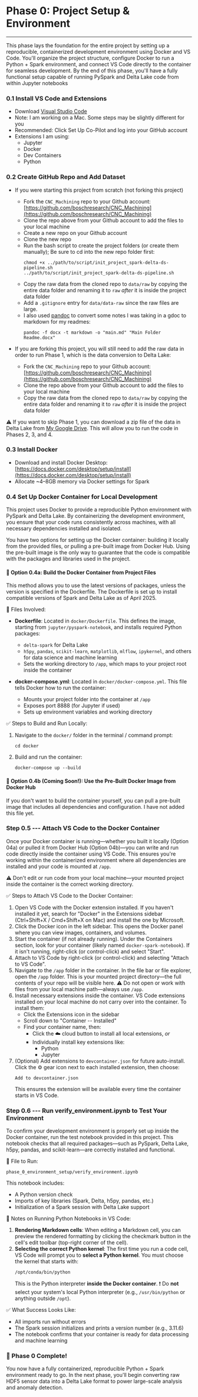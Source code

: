 # **Phase 0: Project Setup & Environment**
----------------------------------------

This phase lays the foundation for the entire project by setting up a reproducible, containerized development environment using Docker and VS Code. You'll organize the project structure, configure Docker to run a Python + Spark environment, and connect VS Code directly to the container for seamless development. By the end of this phase, you'll have a fully functional setup capable of running PySpark and Delta Lake code from within Jupyter notebooks

### **0.1 Install VS Code and Extensions**

-   Download [Visual Studio Code](https://code.visualstudio.com/)
-   Note: I am working on a Mac. Some steps may be slightly different for you
-   Recommended: Click Set Up Co-Pilot and log into your GitHub account
-   Extensions I am using:
    -   Jupyter
    -   Docker
    -   Dev Containers
    -   Python

### **0.2 Create GitHub Repo and Add Dataset**

-   If you were starting this project from scratch (not forking this project)
    -   Fork the `CNC_Machining` repo to your Github account: [https://github.com/boschresearch/CNC_Machining](https://github.com/boschresearch/CNC_Machining)
    -   Clone the repo above from your Github account to add the files to your local machine
    -   Create a new repo on your Github account
    -   Clone the new repo
    -   Run the bash script to create the project folders (or create them manually); Be sure to cd into the new repo folder first:
        ```
        chmod +x ../path/to/script/init_project_spark-delta-ds-pipeline.sh
        ../path/to/script/init_project_spark-delta-ds-pipeline.sh
        ```
    -   Copy the raw data from the cloned repo to `data/raw` by copying the entire data folder and renaming it to `raw` *after* it is inside the project data folder
    -   Add a `.gitignore` entry for `data/data-raw` since the raw files are large.
    -   I also used [pandoc](https://pandoc.org/MANUAL.html) to convert some notes I was taking in a gdoc to markdown for my readmes:
        ```
        pandoc -f docx -t markdown -o "main.md" "Main Folder Readme.docx"
        ```

-   If you are forking this project, you will still need to add the raw data in order to run Phase 1, which is the data conversion to Delta Lake:
    -    Fork the `CNC_Machining` repo to your Github account: [https://github.com/boschresearch/CNC_Machining](https://github.com/boschresearch/CNC_Machining)
    -   Clone the repo above from your Github account to add the files to your local machine
    -   Copy the raw data from the cloned repo to `data/raw` by copying the entire data folder and renaming it to `raw` *after* it is inside the project data folder

⚠️ If you want to skip Phase 1, you can download a zip file of the data in Delta Lake from [My Google Drive](https://drive.google.com/file/d/14ypcXJg0_hz5hYZ6fk8aqHLTzvsHsD61/view?usp=sharing). This will allow you to run the code in Phases 2, 3, and 4.

### **0.3 Install Docker**

-   Download and install Docker Desktop: [https://docs.docker.com/desktop/setup/install](https://docs.docker.com/desktop/setup/install)
-   Allocate ~4–8GB memory via Docker settings for Spark

### **0.4 Set Up Docker Container for Local Development**

This project uses Docker to provide a reproducible Python environment with PySpark and Delta Lake. By containerizing the development environment, you ensure that your code runs consistently across machines, with all necessary dependencies installed and isolated.

You have two options for setting up the Docker container: building it locally from the provided files, or pulling a pre-built image from Docker Hub. Using the pre-built image is the only way to guarantee that the code is compatible with the packages and libraries used in the project.

#### 🔧 Option 0.4a: Build the Docker Container from Project Files

This method allows you to use the latest versions of packages, unless the version is specified in the Dockerfile. The Dockerfile is set up to install compatible versions of Spark and Delta Lake as of April 2025.

📁 Files Involved:

-   **Dockerfile**: Located in `docker/Dockerfile`. This defines the image, starting from `jupyter/pyspark-notebook`, and installs required Python packages:
    -   `delta-spark` for Delta Lake
    -   `h5py`, `pandas`, `scikit-learn`, `matplotlib`, `mlflow`, `ipykernel`, and others for data science and machine learning
    -   Sets the working directory to `/app`, which maps to your project root inside the container

-   **docker-compose.yml**: Located in `docker/docker-compose.yml`. This file tells Docker how to run the container:
    -   Mounts your project folder into the container at `/app`
    -   Exposes port 8888 (for Jupyter if used)
    -   Sets up environment variables and working directory

✅ Steps to Build and Run Locally:

1.  Navigate to the `docker/` folder in the terminal / command prompt:
    ```
    cd docker
    ```
2.  Build and run the container:
    ```
    docker-compose up --build
    ```

#### 🔧 Option 0.4b (Coming Soon!): Use the Pre-Built Docker Image from Docker Hub

If you don't want to build the container yourself, you can pull a pre-built image that includes all dependencies and configuration. I have not added this file yet.

### Step 0.5 --- Attach VS Code to the Docker Container

Once your Docker container is running—whether you built it locally (Option 04a) or pulled it from Docker Hub (Option 04b)—you can write and run code directly inside the container using VS Code. This ensures you're working within the containerized environment where all dependencies are installed and your code is mounted at `/app`.

⚠️ Don't edit or run code from your local machine—your mounted project inside the container is the correct working directory.

✅ Steps to Attach VS Code to the Docker Container:

1.  Open VS Code with the Docker extension installed. If you haven't installed it yet, search for "Docker" in the Extensions sidebar (Ctrl+Shift+X / Cmd+Shift+X on Mac) and install the one by Microsoft.
2.  Click the Docker icon in the left sidebar. This opens the Docker panel where you can view images, containers, and volumes.
3.  Start the container (if not already running). Under the Containers section, look for your container (likely named `docker-spark-notebook`). If it isn't running, right-click (or control-click) and select "Start".
4.  Attach to VS Code by right-click (or control-click) and selecting "Attach to VS Code".
5.  Navigate to the `/app` folder in the container. In the file bar or file explorer, open the `/app` folder. This is your mounted project directory—the full contents of your repo will be visible here. ⚠️ Do not open or work with files from your local machine path—always use `/app`.
6.  Install necessary extensions inside the container. VS Code extensions installed on your local machine do not carry over into the container. To install them:
    -   Click the Extensions icon in the sidebar
    -   Scroll down to "Container -- Installed"
    -   Find your container name, then:
        -   Click the ☁️ cloud button to install all local extensions, *or*
        -   Individually install key extensions like:
            -   Python
            -   Jupyter
7.  (Optional) Add extensions to `devcontainer.json` for future auto-install. Click the ⚙️ gear icon next to each installed extension, then choose:
    ```
    Add to devcontainer.json
    ```
    This ensures the extension will be available every time the container starts in VS Code.

### **Step 0.6 --- Run verify_environment.ipynb to Test Your Environment**

To confirm your development environment is properly set up inside the Docker container, run the test notebook provided in this project. This notebook checks that all required packages—such as PySpark, Delta Lake, h5py, pandas, and scikit-learn—are correctly installed and functional.

📄 File to Run:

`phase_0_environment_setup/verify_environment.ipynb`

This notebook includes:

-   A Python version check
-   Imports of key libraries (Spark, Delta, h5py, pandas, etc.)
-   Initialization of a Spark session with Delta Lake support

🧠 Notes on Running Python Notebooks in VS Code:

1.  **Rendering Markdown cells**: When editing a Markdown cell, you can preview the rendered formatting by clicking the checkmark button in the cell's edit toolbar (top-right corner of the cell).
2.  **Selecting the correct Python kernel**: The first time you run a code cell, VS Code will prompt you to **select a Python kernel**. You must choose the kernel that starts with:
    ```
    /opt/conda/bin/python
    ```
    This is the Python interpreter **inside the Docker container**. 
    ❗ Do **not** select your system's local Python interpreter (e.g., `/usr/bin/python` or anything outside `/opt`).

✅ What Success Looks Like:

-   All imports run without errors
-   The Spark session initializes and prints a version number (e.g., 3.11.6)
-   The notebook confirms that your container is ready for data processing and machine learning

### **🏁 Phase 0 Complete!**

You now have a fully containerized, reproducible Python + Spark environment ready to go. In the next phase, you'll begin converting raw HDF5 sensor data into a Delta Lake format to power large-scale analysis and anomaly detection.